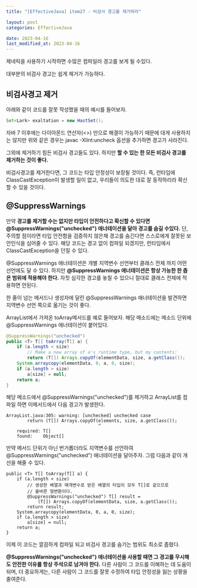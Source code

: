 ```yaml
---
title: "[EffectiveJava] item27 - 비검사 경고를 제거하라"

layout: post
categories: EffectiveJava

date: 2023-04-16
last_modified_at: 2023-04-16
---
```


제네릭을 사용하기 시작하면 수많은 컴파일러 경고를 보게 될 수있다.

대부분의 비검사 경고는 쉽게 제거가 가능하다.


## 비검사경고 제거

아래와 같이 코드를 잘못 작성했을 때의 예시를 들어보자.

```java
Set<Lark> exaltation = new HastSet();
```

자바 7 이후에는 다이아몬드 연산자(<>) 만으로 해결이 가능하기 때문에 대게 사용하지는 않지만 위와 같은 경우는 javac -Xlint:uncheck 옵션을 추가하면 경고가 사라진다.

그외에 제거하기 힘든 비검사 경고들도 있다. 하지만 **할 수 있는 한 모든 비검사 경고를 제거하는 것이 좋다.**

비검사경고를 제거한다면, 그 코드는 타입 안정성이 보장될 것이다. 즉, 런타임에 ClassCastException이 발생할 일이 없고, 우리들이 의도한 대로 잘 동작하리라 확신할 수 있을 것이다.


## @SuppressWarnings

만약 **경고를 제거할 수는 없지만 타입이 안전하다고 확신할 수 있다면 @SuppressWarnings("unchecked") 애너테이션을 달아 경고를 숨길 수있다.**
단, 주의할 점이라면 타입 안전함을 검증하지 않은채 경고를 숨긴다면 스스로에게 잘못된 보안인식을 심어줄 수 있다. 해당 코드는 경고 없이 컴파일 되겠지만, 런타임에서 ClassCastException을 던질 수 있다.

@SuppressWarnings 애너테이션은 개별 지역변수 선언부터 클래스 전체 까지 어떤 선언에도 달 수 있다.
하지만 **@SuppressWarnings 애너테이션은 항상 가능한 한 좁은 범위에 적용해야 한다.**  자칫 심각한 경고를 놓칠 수 있으니 절대로 클래스 전체에 적용하면 안된다.

한 줄이 넘는 메서드나 생성자에 달린 @SuppressWarnings 애너테이션을 발견하면 지역변수 선언 쪽으로 옮기는 것이 좋다.

ArrayList에서 가져온 toArray메서드를 예로 들어보자.
해당 메소드에는 메소드 단위에 @SuppressWarnings 애너테이션이 붙어있다.

```java
@SuppressWarnings("unchecked")
public <T> T[] toArray(T[] a) {
    if (a.length < size)
        // Make a new array of a's runtime type, but my contents:
        return (T[]) Arrays.copyOf(elementData, size, a.getClass());
    System.arraycopy(elementData, 0, a, 0, size);
    if (a.length > size)
        a[size] = null;
    return a;
}
```

해당 메소드에서 @SuppressWarnings("unchecked")를 제거하고 ArrayList를 컴파일 하면 이메서드에서 다음 경고가 발생한다.

```shell
ArrayList.java:305: warning: [unchecked] unchecked case
        return (T[]) Arrays.copyOf(elements, size, a.getClass());
                                   ^
    required: T[]
    found:    Object[]
```

만약 메서드 단위가 아닌 번거롭더라도 지역변수를 선언하여 @SuppressWarnings("unchecked") 애너테이션을 달아주자.
그럼 다음과 같이 개선을 해줄 수 있다.

```shell
public <T> T[] toArray(T[] a) {
    if (a.length < size)
        // 생성한 배열과 매개변수로 받은 배열의 타입이 모두 T[]로 같으므로
        // 올바른 형변환이다.
        @SuppressWarnings("unchecked") T[] result =
            (T[]) Arrays.copyOf(elementData, size, a.getClass());
        return result;
    System.arraycopy(elementData, 0, a, 0, size);
    if (a.length > size)
        a[size] = null;
    return a;
}
```

이제 이 코드는 깔끔하게 컴파일 되고 비검사 경고를 숨기는 범위도 최소로 좁혔다.

**@SuppressWarnings("unchecked") 애너테이션을 사용할 때면 그 경고를 무시해도 안전한 이유를 항상 주석으로 남겨야 한다.**
다른 사람이 그 코드를 이해하는 데 도움이 되며, 더 중요하게는, 다른 사람이 그 코드를 잘못 수정하여 타입 안정성을 잃는 상황을 줄여준다.
